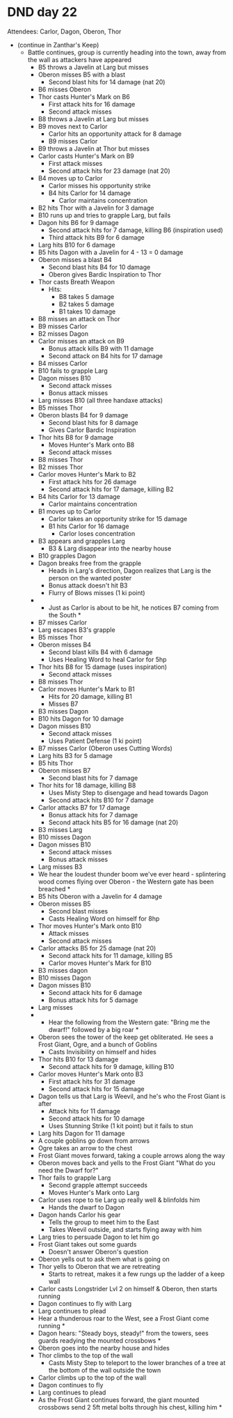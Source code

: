 # DND day 22
Attendees: Carlor, Dagon, Oberon, Thor

- (continue in Zanthar's Keep)
    - Battle continues, group is currently heading into the town, away from the wall as attackers have appeared
        - B5 throws a Javelin at Larg but misses
        - Oberon misses B5 with a blast
            - Second blast hits for 14 damage (nat 20)
        - B6 misses Oberon
        - Thor casts Hunter's Mark on B6
            - First attack hits for 16 damage
            - Second attack misses
        - B8 throws a Javelin at Larg but misses
        - B9 moves next to Carlor
            - Carlor hits an opportunity attack for 8 damage
            - B9 misses Carlor
        - B9 throws a Javelin at Thor but misses
        - Carlor casts Hunter's Mark on B9
            - First attack misses
            - Second attack hits for 23 damage (nat 20)
        - B4 moves up to Carlor
            - Carlor misses his opportunity strike
            - B4 hits Carlor for 14 damage
                - Carlor maintains concentration
        - B2 hits Thor with a Javelin for 3 damage
        - B10 runs up and tries to grapple Larg, but fails
        - Dagon hits B6 for 9 damage
            - Second attack hits for 7 damage, killing B6 (inspiration used)
            - Third attack hits B9 for 6 damage
        - Larg hits B10 for 6 damage
        - B5 hits Dagon with a Javelin for 4 - 13 = 0 damage
        - Oberon misses a blast B4
            - Second blast hits B4 for 10 damage
            - Oberon gives Bardic Inspiration to Thor
        - Thor casts Breath Weapon
            - Hits:
                - B8 takes 5 damage
                - B2 takes 5 damage
                - B1 takes 10 damage
        - B8 misses an attack on Thor
        - B9 misses Carlor
        - B2 misses Dagon
        - Carlor misses an attack on B9
            - Bonus attack kills B9 with 11 damage
            - Second attack on B4 hits for 17 damage
        - B4 misses Carlor
        - B10 fails to grapple Larg
        - Dagon misses B10
            - Second attack misses
            - Bonus attack misses
        - Larg misses B10 (all three handaxe attacks)
        - B5 misses Thor
        - Oberon blasts B4 for 9 damage
            - Second blast hits for 8 damage
            - Gives Carlor Bardic Inspiration
        - Thor hits B8 for 9 damage
            - Moves Hunter's Mark onto B8
            - Second attack misses
        - B8 misses Thor
        - B2 misses Thor
        - Carlor moves Hunter's Mark to B2
            - First attack hits for 26 damage
            - Second attack hits for 17 damage, killing B2
        - B4 hits Carlor for 13 damage
            - Carlor maintains concentration
        - B1 moves up to Carlor
            - Carlor takes an opportunity strike for 15 damage
            - B1 hits Carlor for 16 damage
                - Carlor loses concentration
        - B3 appears and grapples Larg
            - B3 & Larg disappear into the nearby house
        - B10 grapples Dagon
        - Dagon breaks free from the grapple
            - Heads in Larg's direction, Dagon realizes that Larg is the person on the wanted poster
            - Bonus attack doesn't hit B3
            - Flurry of Blows misses (1 ki point)
        - * Just as Carlor is about to be hit, he notices B7 coming from the South *
        - B7 misses Carlor
        - Larg escapes B3's grapple
        - B5 misses Thor
        - Oberon misses B4
            - Second blast kills B4 with 6 damage
            - Uses Healing Word to heal Carlor for 5hp
        - Thor hits B8 for 15 damage (uses inspiration)
            - Second attack misses
        - B8 misses Thor
        - Carlor moves Hunter's Mark to B1
            - Hits for 20 damage, killing B1
            - Misses B7
        - B3 misses Dagon
        - B10 hits Dagon for 10 damage
        - Dagon misses B10
            - Second attack misses
            - Uses Patient Defense (1 ki point)
        - B7 misses Carlor (Oberon uses Cutting Words)
        - Larg hits B3 for 5 damage
        - B5 hits Thor
        - Oberon misses B7
            - Second blast hits for 7 damage
        - Thor hits for 18 damage, killing B8
            - Uses Misty Step to disengage and head towards Dagon
            - Second attack hits B10 for 7 damage
        - Carlor attacks B7 for 17 damage
            - Bonus attack hits for 7 damage
            - Second attack hits B5 for 16 damage (nat 20)
        - B3 misses Larg
        - B10 misses Dagon
        - Dagon misses B10
            - Second attack misses
            - Bonus attack misses
        - Larg misses B3
        * We hear the loudest thunder boom we've ever heard - splintering wood comes flying over Oberon - the Western gate has been breached *
        - B5 hits Oberon with a Javelin for 4 damage
        - Oberon misses B5
            - Second blast misses
            - Casts Healing Word on himself for 8hp
        - Thor moves Hunter's Mark onto B10
            - Attack misses
            - Second attack misses
        - Carlor attacks B5 for 25 damage (nat 20)
            - Second attack hits for 11 damage, killing B5
            - Carlor moves Hunter's Mark for B10
        - B3 misses dagon
        - B10 misses Dagon
        - Dagon misses B10
            - Second attack hits for 6 damage
            - Bonus attack hits for 5 damage
        - Larg misses
        - * Hear the following from the Western gate: "Bring me the dwarf!" followed by a big roar *
        - Oberon sees the tower of the keep get obliterated. He sees a Frost Giant, Ogre, and a bunch of Goblins
            - Casts Invisibility on himself and hides
        - Thor hits B10 for 13 damage
            - Second attack hits for 9 damage, killing B10
        - Carlor moves Hunter's Mark onto B3
            - First attack hits for 31 damage
            - Second attack hits for 15 damage
        - Dagon tells us that Larg is Weevil, and he's who the Frost Giant is after
            - Attack hits for 11 damage
            - Second attack hits for 10 damage
            - Uses Stunning Strike (1 kit point) but it fails to stun
        - Larg hits Dagon for 11 damage
        - A couple goblins go down from arrows
        - Ogre takes an arrow to the chest
        - Frost Giant moves forward, taking a couple arrows along the way
        - Oberon moves back and yells to the Frost Giant "What do you need the Dwarf for?"
        - Thor fails to grapple Larg
            - Second grapple attempt succeeds
            - Moves Hunter's Mark onto Larg
        - Carlor uses rope to tie Larg up really well & blinfolds him
            - Hands the dwarf to Dagon
        - Dagon hands Carlor his gear
            - Tells the group to meet him to the East
            - Takes Weevil outside, and starts flying away with him
        - Larg tries to persuade Dagon to let him go
        - Frost Giant takes out some guards
            - Doesn't answer Oberon's question
        - Oberon yells out to ask them what is going on
        - Thor yells to Oberon that we are retreating
            - Starts to retreat, makes it a few rungs up the ladder of a keep wall
        - Carlor casts Longstrider Lvl 2 on himself & Oberon, then starts running
        - Dagon continues to fly with Larg
        - Larg continues to plead
        * Hear a thunderous roar to the West, see a Frost Giant come running *
        * Dagon hears: "Steady boys, steady!" from the towers, sees guards readying the mounted crossbows *
        - Oberon goes into the nearby house and hides
        - Thor climbs to the top of the wall
            - Casts Misty Step to teleport to the lower branches of a tree at the bottom of the wall outside the town
        - Carlor climbs up to the top of the wall
        - Dagon continues to fly
        - Larg continues to plead
        * As the Frost Giant continues forward, the giant mounted crossbows send 2 5ft metal bolts through his chest, killing him *
